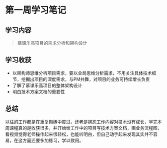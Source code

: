 # 第一周学习笔记
## 学习内容
> 慕课乐高项目的需求分析和架构设计
## 学习收获
* 以架构师思维分析项目需求，要以全局思维分析需求，不用关注具体技术细节，挖掘出项目的深度需求，与PM共舞，对项目的业务可持续增长负责
* 了解了慕课乐高项目的整体架构设计
* 明白技术方案文档的重要性
## 总结
以往的工作都是在重复搬砖中度过，还老是抱怨工作内容对技术没有成长，学完本周课程真的是收获很多，并开始给工作中的项目写技术方案文档，画业务流程图，看视频觉得老师操作起来很轻松，也能听明白，但自己动手起来发现其实并不容易，在这方面还要多加练习，学以致用。